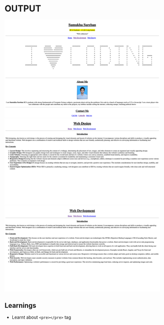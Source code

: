 # OUTPUT

![Output](./output%201.png)
![Output](./output%202.png)
![Output](./output%203.png)

## Learnings
* Learnt about ```<pre></pre>``` tag